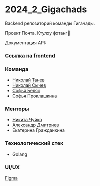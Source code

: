 # 2024_2_Gigachads
Backend репозиторий команды Гигачады. 

Проект Почта. Ктулху фхтанг🐙

Документация API: 
### [Ссылка на frontend](https://github.com/frontend-park-mail-ru/2024_2_Gigachads)

### Команда
 - [Николай Танев](https://github.com/Tanev-N)
 - [Николай Сычев](https://github.com/sychnico)
 - [Софья Беляк](https://github.com/sofiabelyak)
 - [Софья Проклашкина](https://github.com/sprosonya)
### Менторы
 - [Никита Чуйко](https://github.com/mafin1799)
 - [Александр Дмитриев](https://github.com/B1ncom)
 - Екатерина Гражданкина

### Технологический стек
 - Golang

### UI/UX
[Figma]()
